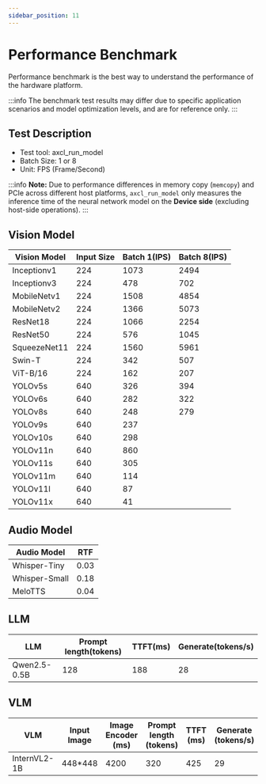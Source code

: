 ```yaml
---
sidebar_position: 11
---
```


# Performance Benchmark

Performance benchmark is the best way to understand the performance of the hardware platform.

:::info
The benchmark test results may differ due to specific application scenarios and model optimization levels, and are for reference only.
:::

## Test Description

- Test tool: axcl_run_model
- Batch Size: 1 or 8
- Unit: FPS (Frame/Second)

:::info
**Note:** Due to performance differences in memory copy (`memcopy`) and PCIe across different host platforms, `axcl_run_model` only measures the inference time of the neural network model on the **Device side** (excluding host-side operations).
:::

## Vision Model

| Vision Model | Input Size | Batch 1(IPS) | Batch 8(IPS) |
| ------------ | ---------- | ------------ | ------------ |
| Inceptionv1  | 224        | 1073         | 2494         |
| Inceptionv3  | 224        | 478          | 702          |
| MobileNetv1  | 224        | 1508         | 4854         |
| MobileNetv2  | 224        | 1366         | 5073         |
| ResNet18     | 224        | 1066         | 2254         |
| ResNet50     | 224        | 576          | 1045         |
| SqueezeNet11 | 224        | 1560         | 5961         |
| Swin-T       | 224        | 342          | 507          |
| ViT-B/16     | 224        | 162          | 207          |
| YOLOv5s      | 640        | 326          | 394          |
| YOLOv6s      | 640        | 282          | 322          |
| YOLOv8s      | 640        | 248          | 279          |
| YOLOv9s      | 640        | 237          |              |
| YOLOv10s     | 640        | 298          |              |
| YOLOv11n     | 640        | 860          |              |
| YOLOv11s     | 640        | 305          |              |
| YOLOv11m     | 640        | 114          |              |
| YOLOv11l     | 640        | 87           |              |
| YOLOv11x     | 640        | 41           |              |

## Audio Model

| Audio Model   | RTF  |
| ------------- | ---- |
| Whisper-Tiny  | 0.03 |
| Whisper-Small | 0.18 |
| MeloTTS       | 0.04 |

## LLM

| LLM          | Prompt length(tokens) | TTFT(ms) | Generate(tokens/s) |
| ------------ | --------------------- | -------- | ------------------ |
| Qwen2.5-0.5B | 128                   | 188      | 28                 |

## VLM

| VLM          | Input Image | Image Encoder (ms) | Prompt length (tokens) | TTFT (ms) | Generate (tokens/s) |
| ------------ | ----------- | ------------------ | ---------------------- | --------- | ------------------- |
| InternVL2-1B | 448\*448    | 4200               | 320                    | 425       | 29                  |
